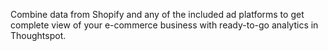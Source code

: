Combine data from Shopify and any of the included ad platforms to get complete view of your e-commerce business with ready-to-go analytics in Thoughtspot.